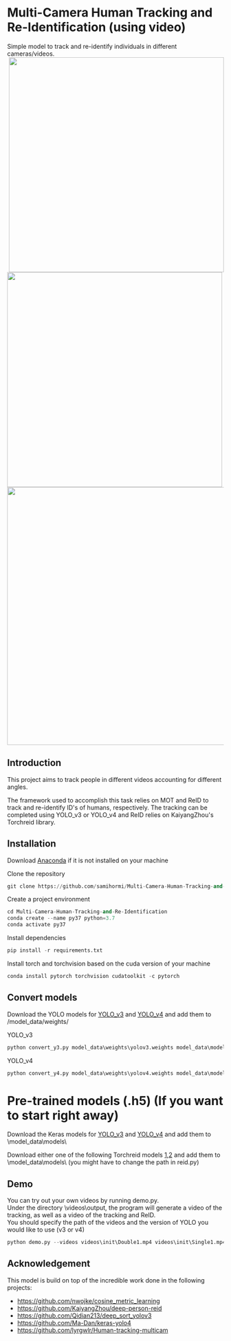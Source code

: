 # Multi-Camera Human Tracking and Re-Identification (using video)
Simple model to track and re-identify individuals in different cameras/videos.  
<img align="right" img src="assets/1.gif" width="500"/>  <img align="left" img src="assets/2.gif" width="500"/>
<p align="center">
  <img src="assets/3.gif" width="600"/>
</p>


## Introduction
This project aims to track people in different videos accounting for different angles. 


The framework used to accomplish this task relies on MOT and ReID to track and re-identify ID's of humans, respectively.
The tracking can be completed using YOLO_v3 or YOLO_v4 and ReID relies on KaiyangZhou's Torchreid library.
  
## Installation  
Download [Anaconda](https://www.anaconda.com/products/individual) if it is not installed on your machine

Clone the repository
```python
git clone https://github.com/samihormi/Multi-Camera-Human-Tracking-and-Re-Identification
```
Create a project environment
```python
cd Multi-Camera-Human-Tracking-and-Re-Identification
conda create --name py37 python=3.7
conda activate py37
```
Install dependencies
```python
pip install -r requirements.txt
```
Install torch and torchvision based on the cuda version of your machine
```python
conda install pytorch torchvision cudatoolkit -c pytorch
```
## Convert models
Download the YOLO models for [YOLO_v3](https://drive.google.com/file/d/18fmQMegNsAzPte7tJeCxwf1iE8JUTQhQ/view?usp=sharing) and [YOLO_v4](https://drive.google.com/file/d/1w9furPagm3KytRW2uNooLcBoiYWDwbop/view?usp=sharing) and add them to /model_data/weights/

YOLO_v3
```python
python convert_y3.py model_data\weights\yolov3.weights model_data\models\yolov3.h5
```
YOLO_v4
```python
python convert_y4.py model_data\weights\yolov4.weights model_data\models\yolov4.h5
```

# Pre-trained models (.h5) (If you want to start right away)
Download the Keras models for [YOLO_v3](https://drive.google.com/file/d/1a7JI-A920lrdt6OKya-qCXx-5ZUWvkMg/view?usp=sharing) and [YOLO_v4](https://drive.google.com/file/d/1pwFo4aHKPi0ztpL5tEYaXIr8RltYYQeY/view?usp=sharing) and add them to \model_data\models\ 


Download either one of the following Torchreid models [1](https://drive.google.com/file/d/1EtkBARD398UW93HwiVO9x3mByr0AeWMg/view?usp=sharing),[2](https://drive.google.com/open?id=15Ayri_sHtrctJ1Zb8qERjvdi66y6QaI4) and add them to \model_data\models\ (you might have to change the path in reid.py)

## Demo 
 
You can try out your own videos by running demo.py.  
Under the directory \videos\output, the program will generate a video of the tracking, as well as a video of the tracking and ReID.  
You should specify the path of the videos and the version of YOLO you would like to use (v3 or v4) 

```python
python demo.py --videos videos\init\Double1.mp4 videos\init\Single1.mp4 --version v3
```

## Acknowledgement
This model is build on top of the incredible work done in the following projects:
  * https://github.com/nwojke/cosine_metric_learning
  * https://github.com/KaiyangZhou/deep-person-reid
  * https://github.com/Qidian213/deep_sort_yolov3
  * https://github.com/Ma-Dan/keras-yolo4
  * https://github.com/lyrgwlr/Human-tracking-multicam
